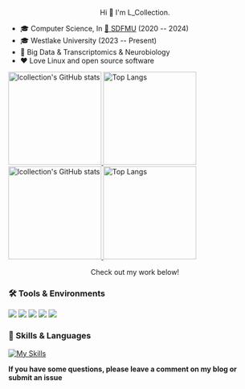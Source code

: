 <p align="center">
    Hi 👋   I'm L_Collection.
    
</p>



* 🎓 Computer Science, In [🏫 SDFMU](https://www.sdfmu.edu.cn) (2020 -- 2024)
* 🎓 Westlake University  (2023 -- Present)
* 🌱 Big Data & Transcriptomics & Neurobiology
* ❤️ Love Linux and open source software


<!--To follow my github-->
<a href="https://github-readme-stats-one-bice.vercel.app/api?username=lcollection&show_icons=true&include_all_commits=true&role=OWNER,ORGANIZATION_MEMBER#gh-light-mode-only" target="_blank">
  <img src="https://github-readme-stats-one-bice.vercel.app/api?username=lcollection&show_icons=true&include_all_commits=true&role=OWNER,ORGANIZATION_MEMBER#gh-light-mode-only" alt="lcollection's GitHub stats" height="185px">
</a>
<a href="https://github-readme-stats-one-bice.vercel.app/api/top-langs/?username=lcollection&layout=compact&langs_count=8&include_all_commits=true&role=OWNER,ORGANIZATION_MEMBER#gh-light-mode-only">
  <img src="https://github-readme-stats-one-bice.vercel.app/api/top-langs/?username=lcollection&layout=compact&langs_count=8&include_all_commits=true&role=OWNER,ORGANIZATION_MEMBER#gh-light-mode-only" alt="Top Langs" height="185px">
</a>

<a href="https://github-readme-stats-one-bice.vercel.app/api?username=lcollection&theme=calm&show_icons=true&include_all_commits=true&role=OWNER,ORGANIZATION_MEMBER#gh-dark-mode-only" target="_blank">
  <img src="https://github-readme-stats-one-bice.vercel.app/api?username=lcollection&theme=calm&show_icons=true&include_all_commits=true&role=OWNER,ORGANIZATION_MEMBER#gh-dark-mode-only" alt="lcollection's GitHub stats" height="185px">
</a>
<a href="https://github-readme-stats-one-bice.vercel.app/api/top-langs/?username=lcollection&theme=calm&layout=compact&langs_count=8&include_all_commits=true&role=OWNER,ORGANIZATION_MEMBER#gh-dark-mode-only">
  <img src="https://github-readme-stats-one-bice.vercel.app/api/top-langs/?username=lcollection&theme=calm&layout=compact&langs_count=8&include_all_commits=true&role=OWNER,ORGANIZATION_MEMBER#gh-dark-mode-only" alt="Top Langs" height="185px">
</a>


<p align="center">Check out my work below!</p>

<!--info for tools and skills-->
### 🛠 Tools & Environments
[![](https://img.shields.io/badge/OS-Fedora-%23294172?logo=fedora)]()
[![](https://img.shields.io/badge/macOS-Monterey-lightgrey?logo=apple)](https://www.apple.com.cn/)
[![](https://img.shields.io/badge/IDE-Visual%20Studio%20Code-%23007ACC?logo=visualstudiocode)]()
[![](https://img.shields.io/badge/IDE-Xcode-%23147EFB?logo=xcode)]()
[![](https://img.shields.io/badge/Web-Chrome-%234285F4?logo=googlechrome)]()

### 📗 Skills & Languages
[![My Skills](https://skillicons.dev/icons?i=ae,au,ai,pr,ps,cmake,docker,pytorch,c,cpp,bash,py,r,md,latex,gcp,git,linux,powershell,stackoverflow,vim,visualstudio,vscode&theme=light)](https://skillicons.dev)


**If you have some questions, please leave a comment on my blog or submit an issue**

